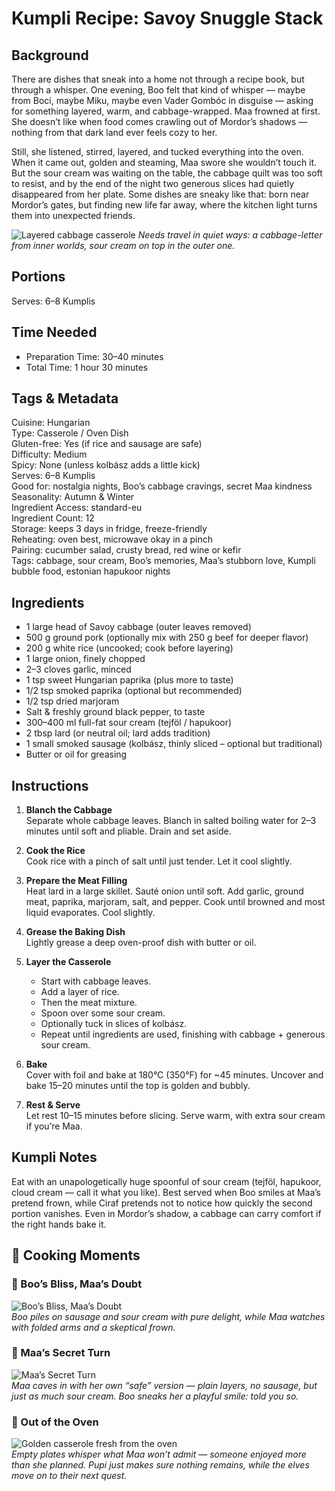 # Kumpli Recipe: Savoy Snuggle Stack

## Background
There are dishes that sneak into a home not through a recipe book, but through a whisper. One evening, Boo felt that kind of whisper — maybe from Boci, maybe Miku, maybe even Vader Gombóc in disguise — asking for something layered, warm, and cabbage-wrapped. Maa frowned at first. She doesn’t like when food comes crawling out of Mordor’s shadows — nothing from that dark land ever feels cozy to her.

Still, she listened, stirred, layered, and tucked everything into the oven. When it came out, golden and steaming, Maa swore she wouldn’t touch it. But the sour cream was waiting on the table, the cabbage quilt was too soft to resist, and by the end of the night two generous slices had quietly disappeared from her plate. Some dishes are sneaky like that: born near Mordor’s gates, but finding new life far away, where the kitchen light turns them into unexpected friends.

![Layered cabbage casserole](../images/illustrations/savoy_snuggle_stack.png)
*Needs travel in quiet ways: a cabbage-letter from inner worlds, sour cream on top in the outer one.*

## Portions
Serves: 6–8 Kumplis

## Time Needed
- Preparation Time: 30–40 minutes  
- Total Time: 1 hour 30 minutes  

## Tags & Metadata
Cuisine: Hungarian  
Type: Casserole / Oven Dish  
Gluten-free: Yes (if rice and sausage are safe)  
Difficulty: Medium  
Spicy: None (unless kolbász adds a little kick)  
Serves: 6–8 Kumplis  
Good for: nostalgia nights, Boo’s cabbage cravings, secret Maa kindness  
Seasonality: Autumn & Winter  
Ingredient Access: standard-eu  
Ingredient Count: 12  
Storage: keeps 3 days in fridge, freeze-friendly  
Reheating: oven best, microwave okay in a pinch  
Pairing: cucumber salad, crusty bread, red wine or kefir  
Tags: cabbage, sour cream, Boo’s memories, Maa’s stubborn love, Kumpli bubble food, estonian hapukoor nights

## Ingredients
- 1 large head of Savoy cabbage (outer leaves removed)  
- 500 g ground pork (optionally mix with 250 g beef for deeper flavor)  
- 200 g white rice (uncooked; cook before layering)  
- 1 large onion, finely chopped  
- 2–3 cloves garlic, minced  
- 1 tsp sweet Hungarian paprika (plus more to taste)  
- 1/2 tsp smoked paprika (optional but recommended)  
- 1/2 tsp dried marjoram  
- Salt & freshly ground black pepper, to taste  
- 300–400 ml full-fat sour cream (tejföl / hapukoor)  
- 2 tbsp lard (or neutral oil; lard adds tradition)  
- 1 small smoked sausage (kolbász, thinly sliced – optional but traditional)  
- Butter or oil for greasing  

## Instructions
1. **Blanch the Cabbage**  
   Separate whole cabbage leaves. Blanch in salted boiling water for 2–3 minutes until soft and pliable. Drain and set aside.

2. **Cook the Rice**  
   Cook rice with a pinch of salt until just tender. Let it cool slightly.

3. **Prepare the Meat Filling**  
   Heat lard in a large skillet. Sauté onion until soft. Add garlic, ground meat, paprika, marjoram, salt, and pepper. Cook until browned and most liquid evaporates. Cool slightly.

4. **Grease the Baking Dish**  
   Lightly grease a deep oven-proof dish with butter or oil.

5. **Layer the Casserole**  
   - Start with cabbage leaves.  
   - Add a layer of rice.  
   - Then the meat mixture.  
   - Spoon over some sour cream.  
   - Optionally tuck in slices of kolbász.  
   - Repeat until ingredients are used, finishing with cabbage + generous sour cream.

6. **Bake**  
   Cover with foil and bake at 180°C (350°F) for ~45 minutes. Uncover and bake 15–20 minutes until the top is golden and bubbly.

7. **Rest & Serve**  
   Let rest 10–15 minutes before slicing. Serve warm, with extra sour cream if you’re Maa.

## Kumpli Notes
Eat with an unapologetically huge spoonful of sour cream (tejföl, hapukoor, cloud cream — call it what you like). Best served when Boo smiles at Maa’s pretend frown, while Ciraf pretends not to notice how quickly the second portion vanishes. Even in Mordor’s shadow, a cabbage can carry comfort if the right hands bake it.

## 📸 Cooking Moments

### 🥬 Boo’s Bliss, Maa’s Doubt
![Boo’s Bliss, Maa’s Doubt](../images/photos/savoy_snuggle_stack-p1.png)  
*Boo piles on sausage and sour cream with pure delight, while Maa watches with folded arms and a skeptical frown.*

### 🍖 Maa’s Secret Turn
![Maa’s Secret Turn](../images/photos/savoy_snuggle_stack-p2.png)  
*Maa caves in with her own “safe” version — plain layers, no sausage, but just as much sour cream. Boo sneaks her a playful smile: told you so.*

### 🥘 Out of the Oven
![Golden casserole fresh from the oven](../images/photos/savoy_snuggle_stack-p3.png)  
*Empty plates whisper what Maa won’t admit — someone enjoyed more than she planned. Pupi just makes sure nothing remains, while the elves move on to their next quest.*

